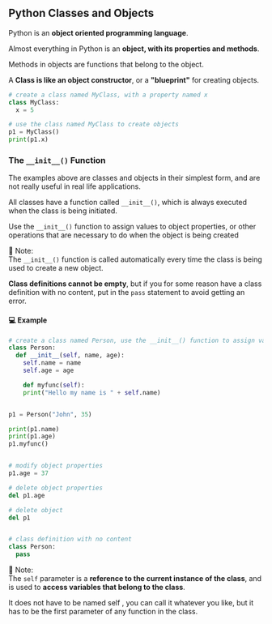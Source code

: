 ## Python Classes and Objects

Python is an **object oriented programming language**.

Almost everything in Python is an **object, with its properties and methods**.

Methods in objects are functions that belong to the object.

A **Class is like an object constructor**, or a **"blueprint"** for creating objects.

```py
# create a class named MyClass, with a property named x
class MyClass:
  x = 5

# use the class named MyClass to create objects
p1 = MyClass()
print(p1.x) 
```

### The `__init__()` Function

The examples above are classes and objects in their simplest form, and are not really useful in real life applications.

All classes have a function called `__init__()`, which is always executed when the class is being initiated.

Use the `__init__()` function to assign values to object properties, or other operations that are necessary to do when the object is being created

:memo: Note:    
The `__init__()` function is called automatically every time the class is being used to create a new object.

**Class definitions cannot be empty**, but if you for some reason have a class definition with no content, put in the `pass` statement to avoid getting an error.

#### :computer: Example

```py
# create a class named Person, use the __init__() function to assign values for name and age
class Person:
  def __init__(self, name, age):
    self.name = name
    self.age = age

    def myfunc(self):
    print("Hello my name is " + self.name)


p1 = Person("John", 35)

print(p1.name)
print(p1.age) 
p1.myfunc()


# modify object properties
p1.age = 37

# delete object properties
del p1.age 

# delete object 
del p1


# class definition with no content
class Person:
  pass

```

:memo: Note:    
The `self` parameter is a **reference to the current instance of the class**, and is used to **access variables that belong to the class**.

It does not have to be named self , you can call it whatever you like, but it has to be the first parameter of any function in the class.

